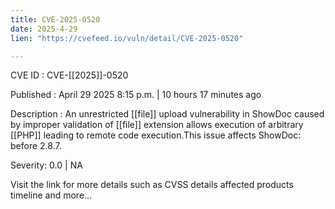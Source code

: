 ```yaml
---
title: CVE-2025-0520
date: 2025-4-29
lien: "https://cvefeed.io/vuln/detail/CVE-2025-0520"

---
```


CVE ID : CVE-[[2025]]-0520

Published :  April 29
2025
8:15 p.m. | 10 hours
17 minutes ago

Description : An unrestricted  [[file]] upload vulnerability in ShowDoc caused by improper validation of  [[file]] extension allows execution of arbitrary  [[PHP]]
leading to remote code execution.This issue affects ShowDoc: before 2.8.7.

Severity: 0.0 | NA

Visit the link for more details
such as CVSS details
affected products
timeline
and more...
